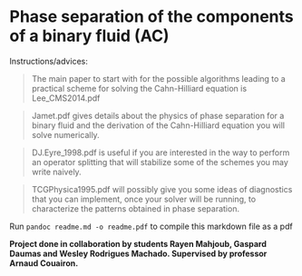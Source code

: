 
[//]: # (To compile this file as a pdf run the following command:
pandoc readme.md -o readme.pdf)

# Phase separation of the components of a binary fluid (AC)

Instructions/advices:

> The main paper to start with for the possible algorithms leading to a
practical scheme for solving the Cahn-Hilliard equation is Lee_CMS2014.pdf

> Jamet.pdf gives details about the physics of phase separation for a
binary fluid and the derivation of the Cahn-Hilliard equation you will
solve numerically.

> DJ.Eyre_1998.pdf is useful if you are interested in the way to
perform an operator splitting that will stabilize some of the schemes
you may write naively.

> TCGPhysica1995.pdf will possibly give you some ideas of diagnostics
that you can implement, once your solver will be running, to
characterize the patterns obtained in phase separation.

Run `pandoc readme.md -o readme.pdf` to compile this markdown file as a pdf

**Project done in collaboration by students Rayen Mahjoub, Gaspard Daumas and Wesley Rodrigues Machado. Supervised by professor Arnaud Couairon.**
